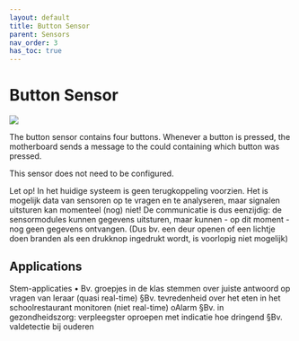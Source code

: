 ```yaml
---
layout: default
title: Button Sensor
parent: Sensors
nav_order: 3
has_toc: true
---
```


# Button Sensor


![](../assets/images/button-sensor.png)


The button sensor contains four buttons.
Whenever a button is pressed, the motherboard sends a message to the could containing which button was pressed.

This sensor does not need to be configured.

Let op! In het huidige systeem is geen terugkoppeling voorzien. Het is mogelijk data van sensoren op te vragen en te analyseren, maar signalen uitsturen kan momenteel (nog) niet! De communicatie is dus eenzijdig: de sensormodules kunnen gegevens uitsturen, maar kunnen - op dit moment - nog geen gegevens ontvangen. (Dus bv. een deur openen of een lichtje doen branden als een drukknop ingedrukt wordt, is voorlopig niet mogelijk)

## Applications
Stem-applicaties
    • Bv. groepjes in de klas stemmen over juiste antwoord op vragen van leraar (quasi real-time)
 §Bv. tevredenheid over het eten in het schoolrestaurant monitoren (niet real-time)
 oAlarm
 §Bv. in gezondheidszorg: verpleegster oproepen met indicatie hoe dringend
 §Bv. valdetectie bij ouderen